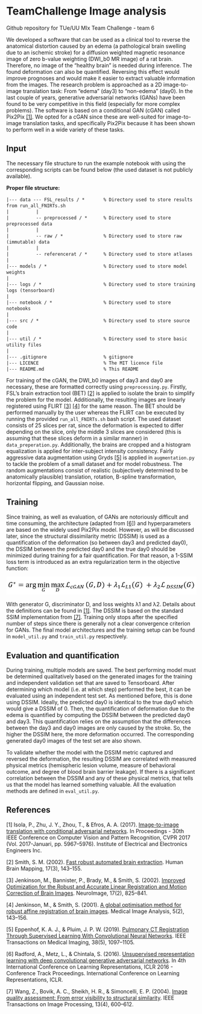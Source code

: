 # TeamChallenge Image analysis
Github repository for TUe/UU MIx Team Challenge - team 6

We developed a software that can be used as a clinical tool to reverse the anatomical distortion caused by an edema (a pathological brain swelling due to an ischemic stroke) for a diffusion weighted magnetic resonance image of zero b-value weighting (DWI_b0 MR image) of a rat brain. Therefore, no image of the “healthy brain” is needed during inference. The found deformation can also be quantified. Reversing this effect would improve prognoses and would make it easier to extract valuable information from the images. The research problem is approached as a 2D image-to-image translation task: From “edema” (day3) to “non-edema” (day0). In the last couple of years, generative adversarial networks (GANs) have been found to be very competitive in this field (especially for more complex problems). The software is based on a conditional GAN (cGAN) called Pix2Pix [[1]](#1). We opted for a cGAN since these are well-suited for image-to-image translation tasks, and specifically Pix2Pix because it has been shown to perform well in a wide variety of these tasks.

## Input
The necessary file structure to run the example notebook with using the corresponding scripts can be found below (the used dataset is not publicly available).

**Proper file structure:**
```
|--- data --- FSL_results / *       % Directory used to store results from run_all_FNIRTs.sh 
|          | 
|          -- preprocessed / *      % Directory used to store preprocessed data
|          | 
|          -- raw / *               % Directory used to store raw (immutable) data
|          | 
|          -- referencerat / *      % Directory used to store atlases
| 
|--- models / *                     % Directory used to store model weights
|
|--- logs / *                       % Directory used to store training logs (tensorboard)
|
|--- notebook / *                   % Directory used to store notebooks
|
|--- src / *                        % Directory used to store source code
|
|--- util / *                       % Directory used to store basic utility files
|
|--- .gitignore                     % gitignore
|--- LICENCE                        % The MIT licence file
|--- README.md                      % This README
```

For training of the cGAN, the DWI_b0 images of day3 and day0 are necessary, these are formatted correctly using `preprocessing.py`.  Firstly, FSL’s brain extraction tool (BET) [[2]](#2) is applied to isolate the brain to simplify the problem for the model. Additionally, the resulting images are linearly registered using FLIRT [[3]](#3) [[4]](#4) for the same reason. The BET should be performed manually by the user whereas the FLIRT can be executed by running the provided `run_all_FNIRTs.sh` bash script. The used dataset consists of 25 slices per rat, since the deformation is expected to differ depending on the slice, only the middle 3 slices are considered (this is assuming that these slices deform in a similar manner) in `data_preperation.py`. Additionally, the brains are cropped and a histogram equalization is applied for inter-subject intensity consistency. Fairly aggressive data augmentation using Gryds [[5]](#5) is applied in `augmentation.py` to tackle the problem of a small dataset and for model robustness. The random augmentations consist of realistic (subjectively determined to be anatomically plausible) translation, rotation, B-spline transformation, horizontal flipping, and Gaussian noise.

## Training
Since training, as well as evaluation, of GANs are notoriously difficult and time consuming, the architecture (adapted from [[6]](#6)) and hyperparameters are based on the widely used Pix2Pix model. However, as will be discussed later, since the structural dissimilarity metric (DSSIM) is used as a quantification of the deformation (so between day3 and predicted day0), the DSSIM between the predicted day0 and the true day0 should be minimized during training for a fair quantification. For that reason, a 1-SSIM loss term is introduced as an extra regularization term in the objective function:

![Screenshot](object_function.JPG)

With generator G, discriminator D, and loss weights λ1 and λ2. Details about the definitions can be found in [[1]](#1). The DSSIM is based on the standard SSIM implementation from [[7]](#7). Training only stops after the specified number of steps since there is generally not a clear convergence criterion for GANs. The final model architectures and the training setup can be found in `model_util.py` and `train_util.py` respectively. 

## Evaluation and quantification
During training, multiple models are saved. The best performing model must be determined qualitatively based on the generated images for the training and independent validation set that are saved to Tensorboard. After determining which model (i.e. at which step) performed the best, it can be evaluated using an independent test set. As mentioned before, this is done using DSSIM. Ideally, the predicted day0 is identical to the true day0 which would give a DSSIM of 0. Then, the quantification of deformation due to the edema is quantified by computing the DSSIM between the predicted day0 and day3. This quantification relies on the assumption that the differences between the day3 and day0 images are only caused by the stroke. So, the higher the DSSIM here, the more deformation occurred. The corresponding generated day0 images of the test set are also shown.
	
To validate whether the model with the DSSIM metric captured and reversed the deformation, the resulting DSSIM are correlated with measured physical metrics (hemispheric lesion volume, measure of behavioral outcome, and degree of blood brain barrier leakage). If there is a significant correlation between the DSSIM and any of these physical metrics, that tells us that the model has learned something valuable. All the evaluation methods are defined in `eval_util.py`.

## References
<a id="1">[1]</a> 
Isola, P., Zhu, J. Y., Zhou, T., & Efros, A. A. (2017). [Image-to-image translation with conditional adversarial networks](https://doi.org/10.1109/CVPR.2017.632). In Proceedings - 30th IEEE Conference on Computer Vision and Pattern Recognition, CVPR 2017 (Vol. 2017-Januari, pp. 5967–5976). Institute of Electrical and Electronics Engineers Inc. 

<a id="2">[2]</a> 
Smith, S. M. (2002). [Fast robust automated brain extraction](https://doi.org/10.1002/hbm.10062). Human Brain Mapping, 17(3), 143–155. 

<a id="3">[3]</a>
Jenkinson, M., Bannister, P., Brady, M., & Smith, S. (2002). [Improved Optimization for the Robust and Accurate Linear Registration and Motion Correction of Brain Images](https://doi.org/10.1006/nimg.2002.1132). NeuroImage, 17(2), 825–841. 

<a id="4">[4]</a>
Jenkinson, M., & Smith, S. (2001). [A global optimisation method for robust affine registration of brain images](https://doi.org/10.1016/S1361-8415(01)00036-6). Medical Image Analysis, 5(2), 143–156. 

<a id="5">[5]</a>
Eppenhof, K. A. J., & Pluim, J. P. W. (2019). [Pulmonary CT Registration Through Supervised Learning With Convolutional Neural Networks](https://doi.org/10.1109/TMI.2018.2878316). IEEE Transactions on Medical Imaging, 38(5), 1097–1105. 

<a id="6">[6]</a>
Radford, A., Metz, L., & Chintala, S. (2016). [Unsupervised representation learning with deep convolutional generative adversarial networks](https://arxiv.org/abs/1511.06434v2). In 4th International Conference on Learning Representations, ICLR 2016 - Conference Track Proceedings. International Conference on Learning Representations, ICLR.

<a id="7">[7]</a>
Wang, Z., Bovik, A. C., Sheikh, H. R., & Simoncelli, E. P. (2004). [Image quality assessment: From error visibility to structural similarity](https://doi.org/10.1109/TIP.2003.819861). IEEE Transactions on Image Processing, 13(4), 600–612. 

